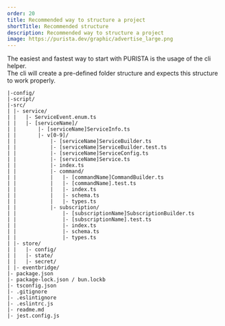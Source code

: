 ```yaml
---
order: 20
title: Recommended way to structure a project
shortTitle: Recommended structure
description: Recommended way to structure a project
image: https://purista.dev/graphic/advertise_large.png
---
```


The easiest and fastest way to start with PURISTA is the usage of the cli helper.  
The cli will create a pre-defined folder structure and expects this structure to work properly. 

```text
|-config/
|-script/
|-src/
| |- service/
| |   |- ServiceEvent.enum.ts
| |   |- [serviceName]/
| |       |- [serviceName]ServiceInfo.ts
| |       |- v[0-9]/
| |           |- [serviceName]ServiceBuilder.ts
| |           |- [serviceName]ServiceBuilder.test.ts
| |           |- [serviceName]ServiceConfig.ts
| |           |- [serviceName]Service.ts
| |           |- index.ts
| |           |- command/
| |           |   |- [commandName]CommandBuilder.ts
| |           |   |- [commandName].test.ts
| |           |   |- index.ts
| |           |   |- schema.ts
| |           |   |- types.ts
| |           |- subscription/
| |               |- [subscriptionName]SubscriptionBuilder.ts
| |               |- [subscriptionName].test.ts
| |               |- index.ts
| |               |- schema.ts
| |               |- types.ts
| |- store/
| |   |- config/
| |   |- state/
| |   |- secret/
| |- eventbridge/
|- package.json
|- package-lock.json / bun.lockb
|- tsconfig.json
|- .gitignore
|- .eslintignore
|- .eslintrc.js
|- readme.md
|- jest.config.js
```